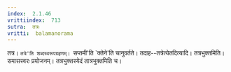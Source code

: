 ```yaml
---
index:  2.1.46
vrittiindex:  713
sutra:  तत्रः
vritti:  balamanorama 
---
```


तत्र। `तत्रे'ति शब्दस्वरूपग्रहणम्। `सप्तमी'ति `क्तेने'ति चानुवर्तते। तदाह--तत्रेत्येतदित्यादि। तत्रभुक्तमिति। समासस्वरः प्रयोजनम्। तत्रभुक्तस्येदं तात्रभुक्तमिति च। 

